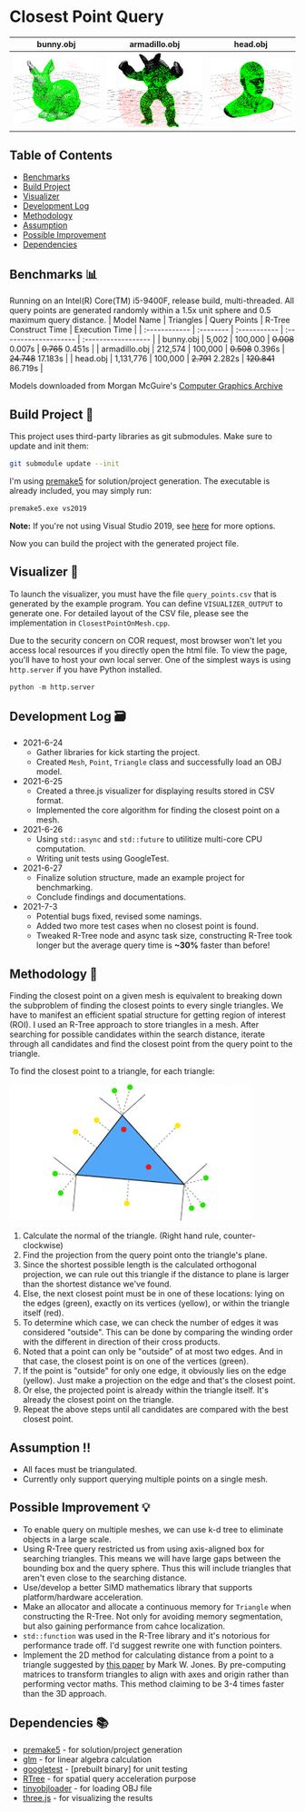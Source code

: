 # Closest Point Query
|      bunny.obj      |      armadillo.obj      |      head.obj      |
| :-----------------: | :---------------------: | :----------------: |
| ![](docs/bunny.png) | ![](docs/armadillo.png) | ![](docs/head.png) |

## Table of Contents
- [Benchmarks](#benchmarks-bar_chart)
- [Build Project](#build-project-hammer)
- [Visualizer](#visualizer-art)
- [Development Log](#development-log-card_file_box)
- [Methodology](#methodology-scroll)
- [Assumption](#assumption-bangbang)
- [Possible Improvement](#possible-improvement-bulb)
- [Dependencies](#dependencies-books)

## Benchmarks :bar_chart:
Running on an Intel(R) Core(TM) i5-9400F, release build, multi-threaded. All query points are generated randomly within a 1.5x unit sphere and 0.5 maximum query distance. 
| Model Name    | Triangles | Query Points | R-Tree Construct Time | Execution Time      |
| :------------ | :-------- | :----------- | :-------------------- | :------------------ |
| bunny.obj     | 5,002     | 100,000      | ~~0.008~~ 0.007s      | ~~0.765~~   0.451s  |
| armadillo.obj | 212,574   | 100,000      | ~~0.508~~ 0.396s      | ~~24.748~~  17.183s |
| head.obj      | 1,131,776 | 100,000      | ~~2.791~~ 2.282s      | ~~120.841~~ 86.719s |

Models downloaded from Morgan McGuire's [Computer Graphics Archive](https://casual-effects.com/data)

## Build Project :hammer:
This project uses third-party libraries as git submodules. Make sure to update and init them:
```sh
git submodule update --init
```

I'm using [premake5](https://premake.github.io/) for solution/project generation. The executable is already included, you may simply run:
```sh
premake5.exe vs2019
```
**Note:** If you're not using Visual Studio 2019, see [here](https://premake.github.io/docs/Using-Premake#using-premake-to-generate-project-files) for more options.

Now you can build the project with the generated project file.

## Visualizer :art:
To launch the visualizer, you must have the file `query_points.csv` that is generated by the example program. You can define `VISUALIZER_OUTPUT` to generate one. For detailed layout of the CSV file, please see the implementation in `ClosestPointOnMesh.cpp`.

Due to the security concern on COR request, most browser won't let you access local resources if you directly open the html file. To view the page, you'll have to host your own local server. One of the simplest ways is using `http.server` if you have Python installed.
```python
python -m http.server
```

## Development Log :card_file_box:
- 2021-6-24
  - Gather libraries for kick starting the project.
  - Created `Mesh`, `Point`, `Triangle` class and successfully load an OBJ model.
- 2021-6-25 
  - Created a three.js visualizer for displaying results stored in CSV format.
  - Implemented the core algorithm for finding the closest point on a mesh.
- 2021-6-26
  - Using `std::async` and `std::future` to utilitize multi-core CPU computation.
  - Writing unit tests using GoogleTest. 
- 2021-6-27
  - Finalize solution structure, made an example project for benchmarking.
  - Conclude findings and documentations.
- 2021-7-3
  - Potential bugs fixed, revised some namings.
  - Added two more test cases when no closest point is found.
  - Tweaked R-Tree node and async task size, constructing R-Tree took longer but the average query time is **~30%** faster than before!

## Methodology :scroll:
Finding the closest point on a given mesh is equivalent to breaking down the subproblem of finding the closest points to every single triangles. We have to manifest an efficient spatial structure for getting region of interest (ROI). I used an R-Tree approach to store triangles in a mesh. After searching for possible candidates within the search distance, iterate through all candidates and find the closest point from the query point to the triangle. 

To find the closest point to a triangle, for each triangle:

![](docs/triangle.png)
1. Calculate the normal of the triangle. (Right hand rule, counter-clockwise)
2. Find the projection from the query point onto the triangle's plane. 
3. Since the shortest possible length is the calculated orthogonal projection, we can rule out this triangle if the distance to plane is larger than the shortest distance we've found.
4. Else, the next closest point must be in one of these locations: lying on the edges (green), exactly on its vertices (yellow), or within the triangle itself (red).
5. To determine which case, we can check the number of edges it was considered "outside". This can be done by comparing the winding order with the different in direction of their cross products. 
6. Noted that a point can only be "outside" of at most two edges. And in that case, the closest point is on one of the vertices (green).
7. If the point is "outside" for only one edge, it obviously lies on the edge (yellow). Just make a projection on the edge and that's the closest point.
8. Or else, the projected point is already within the triangle itself. It's already the closest point on the triangle.
9. Repeat the above steps until all candidates are compared with the best closest point. 

## Assumption :bangbang:
- All faces must be triangulated.
- Currently only support querying multiple points on a single mesh.

## Possible Improvement :bulb:
- To enable query on multiple meshes, we can use k-d tree to eliminate objects in a large scale.
- Using R-Tree query restricted us from using axis-aligned box for searching triangles. This means we will have large gaps between the bounding box and the query sphere. Thus this will include triangles that aren't even close to the searching distance. 
- Use/develop a better SIMD mathematics library that supports platform/hardware acceleration.
- Make an allocator and allocate a continuous memory for `Triangle` when constructing the R-Tree. Not only for avoiding memory segmentation, but also gaining performance from cahce localization.
- `std::function` was used in the R-Tree library and it's notorious for performance trade off. I'd suggest rewrite one with function pointers.
- Implement the 2D method for calculating distance from a point to a triangle suggested by [this paper](http://citeseerx.ist.psu.edu/viewdoc/download?doi=10.1.1.104.4264&rep=rep1&type=pdf) by Mark W. Jones. By pre-computing matrices to transform triangles to align with axes and origin rather than performing vector maths. This method claiming to be 3-4 times faster than the 3D approach.

## Dependencies :books:
- [premake5](https://github.com/premake/premake-core) - for solution/project generation
- [glm](https://github.com/g-truc/glm) - for linear algebra calculation
- [googletest](https://github.com/google/googletest) - [prebuilt binary] for unit testing
- [RTree](https://github.com/nushoin/RTree) - for spatial query acceleration purpose
- [tinyobjloader](https://github.com/tinyobjloader/tinyobjloader) - for loading OBJ file
- [three.js](https://github.com/mrdoob/three.js/) - for visualizing the results